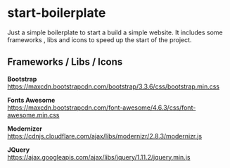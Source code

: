# start-boilerplate

Just a simple boilerplate to start a build a simple website. 
It includes some frameworks , libs and icons to speed up the start of the project.


## Frameworks / Libs / Icons

**Bootstrap** <br>
https://maxcdn.bootstrapcdn.com/bootstrap/3.3.6/css/bootstrap.min.css

**Fonts Awesome** <br>
https://maxcdn.bootstrapcdn.com/font-awesome/4.6.3/css/font-awesome.min.css

**Modernizer** <br>
https://cdnjs.cloudflare.com/ajax/libs/modernizr/2.8.3/modernizr.js

**JQuery** <br>
https://ajax.googleapis.com/ajax/libs/jquery/1.11.2/jquery.min.js


